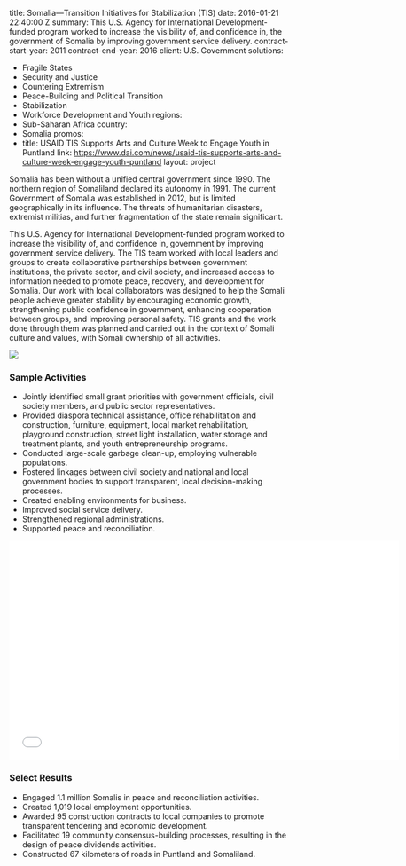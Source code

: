 
title: Somalia—Transition Initiatives for Stabilization (TIS)
date: 2016-01-21 22:40:00 Z
summary: This U.S. Agency for International Development-funded program worked to increase
  the visibility of, and confidence in, the government of Somalia by improving government
  service delivery.
contract-start-year: 2011
contract-end-year: 2016
client: U.S. Government
solutions:
- Fragile States
- Security and Justice
- Countering Extremism
- Peace-Building and Political Transition
- Stabilization
- Workforce Development and Youth
regions:
- Sub-Saharan Africa
country:
- Somalia
promos:
- title: USAID TIS Supports Arts and Culture Week to Engage Youth in Puntland
  link: https://www.dai.com/news/usaid-tis-supports-arts-and-culture-week-engage-youth-puntland
layout: project


Somalia has been without a unified central government since 1990. The northern region of Somaliland declared its autonomy in 1991. The current Government of Somalia was established in 2012, but is limited geographically in its influence. The threats of humanitarian disasters, extremist militias, and further fragmentation of the state remain significant.

This U.S. Agency for International Development-funded program worked to increase the visibility of, and confidence in, government by improving government service delivery. The TIS team worked with local leaders and groups to create collaborative partnerships between government institutions, the private sector, and civil society, and increased access to information needed to promote peace, recovery, and development for Somalia. Our work with local collaborators was designed to help the Somali people achieve greater stability by encouraging economic growth, strengthening public confidence in government, enhancing cooperation between groups, and improving personal safety. TIS grants and the work done through them was planned and carried out in the context of Somali culture and values, with Somali ownership of all activities.

![][1]

### Sample Activities

* Jointly identified small grant priorities with government officials, civil society members, and public sector representatives.
* Provided diaspora technical assistance, office rehabilitation and construction, furniture, equipment, local market rehabilitation, playground construction, street light installation, water storage and treatment plants, and youth entrepreneurship programs.
* Conducted large-scale garbage clean-up, employing vulnerable populations.
* Fostered linkages between civil society and national and local government bodies to support transparent, local decision-making processes.
* Created enabling environments for business.
* Improved social service delivery.
* Strengthened regional administrations.
* Supported peace and reconciliation.

<iframe allowfullscreen="" frameborder="0" height="394" mozallowfullscreen="" src="//player.vimeo.com/video/104423899" webkitallowfullscreen="" width="703"></iframe>

### Select Results

* Engaged 1.1 million Somalis in peace and reconciliation activities.
* Created 1,019 local employment opportunities.
* Awarded 95 construction contracts to local companies to promote transparent tendering and economic development.
* Facilitated 19 community consensus-building processes, resulting in the design of peace dividends activities.
* Constructed 67 kilometers of roads in Puntland and Somaliland.

[1]: https://assetify-dai.com/projects/TISSomfish.jpg
